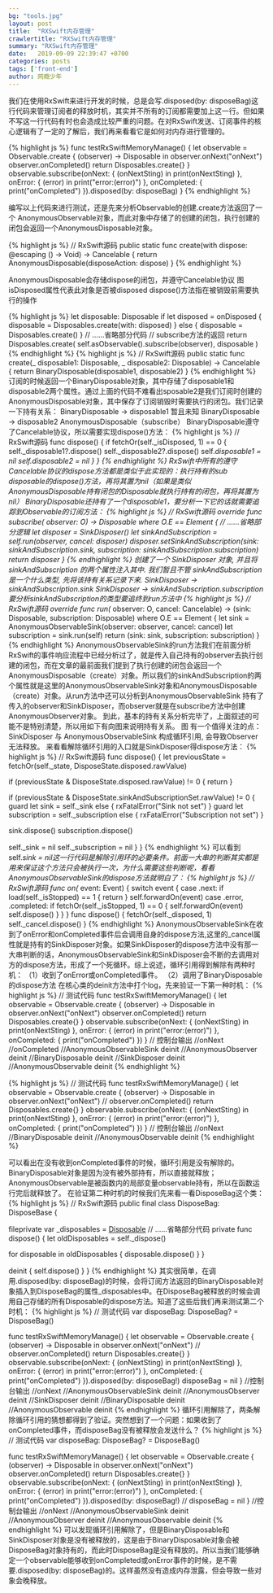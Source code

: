 ```yaml
---
bg: "tools.jpg"
layout: post
title:  "RXSwift内存管理"
crawlertitle: "RXSwift内存管理"
summary: "RXSwift内存管理"
date:   2019-09-09 22:39:47 +0700
categories: posts
tags: ['front-end']
author: 网瘾少年
---
```

我们在使用RxSwift来进行开发的时候，总是会写.disposed(by: disposeBag)这行代码来管理订阅者的释放时机，其实并不所有的订阅都需要加上这一行。但如果不写这一行代码有时也会造成比较严重的问题。在对RxSwift发送、订阅事件的核心逻辑有了一定的了解后，我们再来看看它是如何对内存进行管理的。

{% highlight js %}
func testRxSwiftMemoryManage() {
let observable = Observable<String>.create { (observer) -> Disposable in
observer.onNext("onNext")
observer.onCompleted()
return Disposables.create{}
}
observable.subscribe(onNext: { (onNextSting) in
print(onNextSting)
}, onError: { (error) in
print("error:\(error)")
}, onCompleted: {
print("onCompleted")
}).disposed(by: disposeBag)
}
{% endhighlight %}

编写以上代码来进行测试，还是先来分析Observable的创建.create方法返回了一个 AnonymousObservable对象，而此对象中存储了的创建的闭包，执行创建的闭包会返回一个AnonymousDisposable对象。

{% highlight js %}
// RxSwift源码
public static func create(with dispose: @escaping () -> Void) -> Cancelable {
return AnonymousDisposable(disposeAction: dispose)
}
{% endhighlight %}

AnonymousDisposable会存储dispose的闭包，并遵守Cancelable协议
图
isDisposed属性代表此对象是否被disposed
dispose()方法指在被销毁前需要执行的操作

{% highlight js %}
let disposable: Disposable
if let disposed = onDisposed {
disposable = Disposables.create(with: disposed)
}
else {
disposable = Disposables.create()
}
// ......省略部分代码
// subscribe方法的返回
return Disposables.create(
self.asObservable().subscribe(observer),
disposable
)
{% endhighlight %}
{% highlight js %}
// RxSwift源码
public static func create(_ disposable1: Disposable, _ disposable2: Disposable) -> Cancelable {
return BinaryDisposable(disposable1, disposable2)
}
{% endhighlight %}
订阅的时候返回一个BinaryDisposable对象，其中存储了disposable1和disposable2两个属性。通过上面的代码不难看出sposable2是我们订阅时创建的AnonymousDisposable对象，其中保存了订阅销毁时需要执行的闭包。我们记录一下持有关系：
BinaryDisposable -> disposable1  暂且未知
BinaryDisposable -> disposable2  AnonymousDisposable（subscribe）
BinaryDisposable遵守了Cancelable协议，所以需要实现dispose()方法：
{% highlight js %}
// RxSwift源码
func dispose() {
if fetchOr(self._isDisposed, 1) == 0 {
self._disposable1?.dispose()
self._disposable2?.dispose()
self._disposable1 = nil
self._disposable2 = nil
}
}
{% endhighlight %}
RxSwift中所有的遵守Cancelable协议的dispose方法都是类似于此实现的：执行持有的sub disposable的dispose()方法，再将其置为nil（如果是类似AnonymousDisposable持有闭包的Disposable就执行持有的闭包，再将其置为nil）
BinaryDisposable还持有了一个disposable1，要分析一下它的话就需要追踪到Observable的订阅方法：
{% highlight js %}
// RxSwift源码
override func subscribe<O : ObserverType>(_ observer: O) -> Disposable where O.E == Element {
// ......省略部分逻辑
let disposer = SinkDisposer()
let sinkAndSubscription = self.run(observer, cancel: disposer)
disposer.setSinkAndSubscription(sink: sinkAndSubscription.sink, subscription: sinkAndSubscription.subscription)
return disposer
}
{% endhighlight %}
创建了一个 SinkDisposer 对象, 并且将 sinkAndSubscription 的两个属性注入其中. 我们暂且不管 sinkAndSubscription 是一个什么类型, 先将该持有关系记录下来.
SinkDisposer -> sinkAndSubscription.sink
SinkDisposer -> sinkAndSubscription.subscription
要分析sinkAndSubscription的类型要追终到run方法中
{% highlight js %}
// RxSwift源码
override func run<O : ObserverType>(_ observer: O, cancel: Cancelable) -> (sink: Disposable, subscription: Disposable) where O.E == Element {
let sink = AnonymousObservableSink(observer: observer, cancel: cancel)
let subscription = sink.run(self)
return (sink: sink, subscription: subscription)
}
{% endhighlight %}
AnonymousObservableSink的run方法我们在前面分析RxSwift的事件响应流程中已经分析过了，就是传入自己持有的observer去执行创建的闭包，而在文章的最前面我们提到了执行创建的闭包会返回一个AnonymousDisposable（create）对象。所以我们的sinkAndSubscription的两个属性就是这里的AnonymousObservableSink对象和AnonymousDisposable（create）对象。从run方法中还可以分析到AnonymousObservableSink 持有了传入的observer和SinkDisposer，而observer就是在subscribe方法中创建AnonymousObserver对象。
到此，基本的持有关系分析完毕了，上面叙述的可能不是特别清楚，所以用如下有向图来说明持有关系。
图
有一个值得关注的点：SinkDisposer 与 AnonymousObservableSink 构成循环引用, 会导致Observer 无法释放。
来看看解除循环引用的入口就是SinkDisposer得dispose方法：
{% highlight js %}
// RxSwift源码
func dispose() {
let previousState = fetchOr(self._state, DisposeState.disposed.rawValue)

if (previousState & DisposeState.disposed.rawValue) != 0 {
return
}

if (previousState & DisposeState.sinkAndSubscriptionSet.rawValue) != 0 {
guard let sink = self._sink else {
rxFatalError("Sink not set")
}
guard let subscription = self._subscription else {
rxFatalError("Subscription not set")
}

sink.dispose()
subscription.dispose()

self._sink = nil
self._subscription = nil
}
}
{% endhighlight %}
可以看到self._sink = nil这一行代码是解除引用环的必要条件。前面一大串的判断其实都是用来保证这个方法只会被执行一次，为什么需要这些判断呢，看看AnonymousObservableSink的dispose方法就明白了：
{% highlight js %}
// RxSwift源码
func on(_ event: Event<E>) {
switch event {
case .next:
if load(self._isStopped) == 1 {
return
}
self.forwardOn(event)
case .error, .completed:
if fetchOr(self._isStopped, 1) == 0 {
self.forwardOn(event)
self.dispose()
}
}
}
func dispose() {
fetchOr(self._disposed, 1)
self._cancel.dispose()
}
{% endhighlight %}
AnonymousObservableSink在收到了onError和onCompleted事件后会调用自身的dispose方法,这里的_cancel属性就是持有的SinkDisposer对象。如果SinkDisposer的dispose方法中没有那一大串判断的话，AnonymousObservableSink和SinkDisposer会不断的去调用对方的dispose方法，形成了一个死循环。综上说述，循环引用得到解除有两种时机：
（1）收到了onError或onCompleted事件。
（2）调用了BinaryDisposable的dispose方法
在核心类的deinit方法中打个log，先来验证一下第一种时机：
{% highlight js %}
// 测试代码
func testRxSwiftMemoryManage() {
let observable = Observable<String>.create { (observer) -> Disposable in
observer.onNext("onNext")
observer.onCompleted()
return Disposables.create{}
}
observable.subscribe(onNext: { (onNextSting) in
print(onNextSting)
}, onError: { (error) in
print("error:\(error)")
}, onCompleted: {
print("onCompleted")
})
}
// 控制台输出
//onNext
//onCompleted
//AnonymousObservableSink deinit
//AnonymousObserver deinit
//BinaryDisposable deinit
//SinkDisposer deinit
//AnonymousObservable deinit
{% endhighlight %}

{% highlight js %}
// 测试代码
func testRxSwiftMemoryManage() {
let observable = Observable<String>.create { (observer) -> Disposable in
observer.onNext("onNext")
//            observer.onCompleted()
return Disposables.create{}
}
observable.subscribe(onNext: { (onNextSting) in
print(onNextSting)
}, onError: { (error) in
print("error:\(error)")
}, onCompleted: {
print("onCompleted")
})
}
// 控制台输出
//onNext
//BinaryDisposable deinit
//AnonymousObservable deinit
{% endhighlight %}

可以看出在没有收到onCompleted事件的时候，循环引用是没有解除的。BinaryDisposable对象是因为没有被外部持有，所以直接就释放；AnonymousObservable是被函数内的局部变量observable持有，所以在函数运行完后就释放了。
在验证第二种时机的时候我们先来看一看DisposeBag这个类：
{% highlight js %}
// RxSwift源码
public final class DisposeBag: DisposeBase {

fileprivate var _disposables = [Disposable]()
// ......省略部分代码
private func dispose() {
let oldDisposables = self._dispose()

for disposable in oldDisposables {
disposable.dispose()
}
}

deinit {
self.dispose()
}
}
{% endhighlight %}
其实很简单，在调用.disposed(by: disposeBag)的时候，会将订阅方法返回的BinaryDisposable对象插入到DisposeBag的属性_disposables中。在DisposeBag被释放的时候会调用自己存储的所有Disposable的dispose方法。知道了这些后我们再来测试第二个时机：
{% highlight js %}
// 测试代码
var disposeBag: DisposeBag? = DisposeBag()

func testRxSwiftMemoryManage() {
let observable = Observable<String>.create { (observer) -> Disposable in
observer.onNext("onNext")
//            observer.onCompleted()
return Disposables.create{}
}
observable.subscribe(onNext: { (onNextSting) in
print(onNextSting)
}, onError: { (error) in
print("error:\(error)")
}, onCompleted: {
print("onCompleted")
}).disposed(by: disposeBag!)
disposeBag = nil
}
//控制台输出
//onNext
//AnonymousObservableSink deinit
//AnonymousObserver deinit
//SinkDisposer deinit
//BinaryDisposable deinit
//AnonymousObservable deinit
{% endhighlight %}
循环引用解除了，两条解除循环引用的猜想都得到了验证。突然想到了一个问题：如果收到了onCompleted事件，而disposeBag没有被释放会发送什么？
{% highlight js %}
// 测试代码
var disposeBag: DisposeBag? = DisposeBag()

func testRxSwiftMemoryManage() {
let observable = Observable<String>.create { (observer) -> Disposable in
observer.onNext("onNext")
observer.onCompleted()
return Disposables.create{}
}
observable.subscribe(onNext: { (onNextSting) in
print(onNextSting)
}, onError: { (error) in
print("error:\(error)")
}, onCompleted: {
print("onCompleted")
}).disposed(by: disposeBag!)
//        disposeBag = nil
}
//控制台输出
//onNext
//AnonymousObservableSink deinit
//AnonymousObserver deinit
//AnonymousObservable deinit
{% endhighlight %}
可以发现循环引用解除了，但是BinaryDisposable和SinkDisposer对象是没有被释放的，这是由于BinaryDisposable对象会被DisposeBag对象持有的，而此时DisposeBag是没有释放的。所以当我们能够确定一个observable能够收到onCompleted或onError事件的时候，是不需要.disposed(by: disposeBag)的。这样虽然没有造成内存泄露，但会导致一些对象会晚释放。


